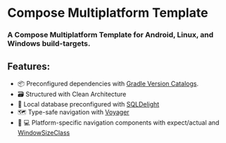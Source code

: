 # Compose Multiplatform Template
### A Compose Multiplatform Template for Android, Linux, and Windows build-targets.

## Features:
- 📦 Preconfigured dependencies with [Gradle Version Catalogs](https://docs.gradle.org/current/userguide/platforms.html).
- 🗃️ Structured with Clean Architecture
- 💾 Local database preconfigured with [SQLDelight](https://github.com/cashapp/sqldelight)
- 🗺️ Type-safe navigation with [Voyager](https://github.com/adrielcafe/voyager)
- 📱 💻 Platform-specific navigation components with expect/actual and [WindowSizeClass](https://github.com/chrisbanes/material3-windowsizeclass-multiplatform)
